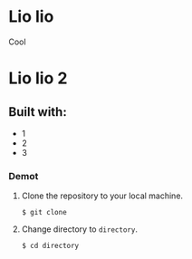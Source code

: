 # Lio lio

Cool

# Lio lio 2

## Built with:

- 1
- 2
- 3

### Demot


1. Clone the repository to your local machine.

   ```
   $ git clone 
   ```

2. Change directory to `directory`.

   ```
   $ cd directory
   ```
